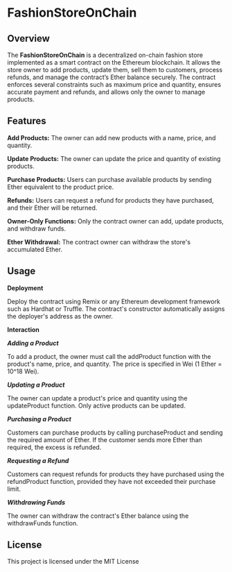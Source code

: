 # FashionStoreOnChain

## Overview

The **FashionStoreOnChain** is a decentralized on-chain fashion store implemented as a smart contract on the Ethereum blockchain. It allows the store owner to add products, update them, sell them to customers, process refunds, and manage the contract’s Ether balance securely. The contract enforces several constraints such as maximum price and quantity, ensures accurate payment and refunds, and allows only the owner to manage products.

## Features

**Add Products:** The owner can add new products with a name, price, and quantity.

**Update Products:** The owner can update the price and quantity of existing products.

**Purchase Products:** Users can purchase available products by sending Ether equivalent to the product price.

**Refunds:** Users can request a refund for products they have purchased, and their Ether will be returned.

**Owner-Only Functions:** Only the contract owner can add, update products, and withdraw funds.

**Ether Withdrawal:** The contract owner can withdraw the store's accumulated Ether.

## Usage

**Deployment**

Deploy the contract using Remix or any Ethereum development framework such as Hardhat or Truffle. The contract's constructor automatically assigns the deployer's address as the owner.

**Interaction**

***Adding a Product***

To add a product, the owner must call the addProduct function with the product's name, price, and quantity. The price is specified in Wei (1 Ether = 10^18 Wei).

***Updating a Product***

The owner can update a product's price and quantity using the updateProduct function. Only active products can be updated.

***Purchasing a Product***

Customers can purchase products by calling purchaseProduct and sending the required amount of Ether. If the customer sends more Ether than required, the excess is refunded.

***Requesting a Refund***

Customers can request refunds for products they have purchased using the refundProduct function, provided they have not exceeded their purchase limit.

***Withdrawing Funds***

The owner can withdraw the contract's Ether balance using the withdrawFunds function.

## License

This project is licensed under the MIT License
